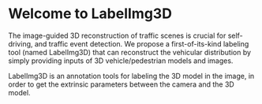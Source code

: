 # Welcome to LabelImg3D

The image-guided 3D reconstruction of traffic scenes is crucial for self-driving, and traffic event detection. We propose a first-of-its-kind labeling tool (named LabelImg3D) that can reconstruct the vehicular distribution by simply providing inputs of 3D vehicle/pedestrian models and images. 

LabelImg3D is an annotation tools for labeling the 3D model in the image, in order to get the extrinsic parameters between the camera and the 3D model.


